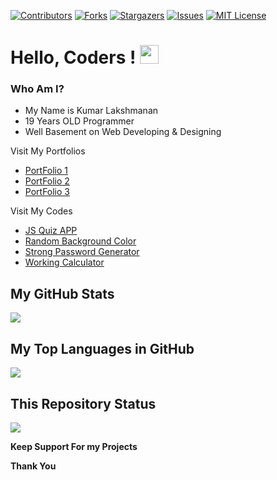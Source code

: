 [![Contributors][contributors-shield]][contributors-url]
[![Forks][forks-shield]][forks-url]
[![Stargazers][stars-shield]][stars-url]
[![Issues][issues-shield]][issues-url]
[![MIT License][license-shield]][license-url]

[contributors-shield]: https://img.shields.io/github/contributors/kumarlakshmanan/KumarLakshmanan.github.io.svg?style=for-the-badge
[contributors-url]: https://github.com/kumarlakshmanan/KumarLakshmanan.github.io/graphs/contributors
[forks-shield]: https://img.shields.io/github/forks/kumarlakshmanan/KumarLakshmanan.github.io.svg?style=for-the-badge
[forks-url]: https://github.com/kumarlakshmanan/KumarLakshmanan.github.io/network/members
[stars-shield]: https://img.shields.io/github/stars/kumarlakshmanan/KumarLakshmanan.github.io?style=for-the-badge
[stars-url]: https://github.com/kumarlakshmanan/KumarLakshmanan.github.io/stargazers
[issues-shield]: https://img.shields.io/github/issues/kumarlakshmanan/KumarLakshmanan.github.io.svg?style=for-the-badge
[issues-url]: https://github.com/kumarlakshmanan/KumarLakshmanan.github.io/issues
[license-shield]: https://img.shields.io/github/license/kumarlakshmanan/KumarLakshmanan.github.io.svg?style=for-the-badge
[license-url]: https://github.com/kumarlakshmanan/KumarLakshmanan.github.io/blob/main/LICENSE.txt
[linkedin-shield]: https://img.shields.io/badge/-LinkedIn-black.svg?style=for-the-badge&logo=linkedin&colorB=555



# Hello, Coders ! <img src="https://raw.githubusercontent.com/MartinHeinz/MartinHeinz/master/wave.gif" width="30px">

### Who Am I?

  * My Name is Kumar Lakshmanan
  * 19 Years OLD Programmer
  * Well Basement on Web Developing & Designing


Visit My Portfolios

   * [PortFolio 1](https://kumarlakshmanan.github.io/Portfolio/1/)
   * [PortFolio 2](https://kumarlakshmanan.github.io/Portfolio/2/)
   * [PortFolio 3](https://kumarlakshmanan.github.io/Portfolio/3/)

Visit My Codes

   * [JS Quiz APP](https://kumarlakshmanan.github.io/codes/Quiz%20app/)
   * [Random Background Color](https://kumarlakshmanan.github.io/codes/random%20color/)
   * [Strong Password Generator](https://kumarlakshmanan.github.io/codes/random%20password/)
   * [Working Calculator](https://kumarlakshmanan.github.io/codes/simple%20calculator/)


## My GitHub Stats
<img src="https://github-readme-stats.vercel.app/api?username=kumarlakshmanan&show_icons=true&theme=radical">


## My Top Languages in GitHub
<img src="https://github-readme-stats.vercel.app/api/top-langs/?username=kumarlakshmanan&layout=compact&theme=radical">

## This Repository Status
<img src="https://github-readme-stats.vercel.app/api/pin/?username=kumarlakshmanan&repo=KumarLakshmanan.github.io&theme=radical">



**Keep Support For my Projects**

**Thank You**
